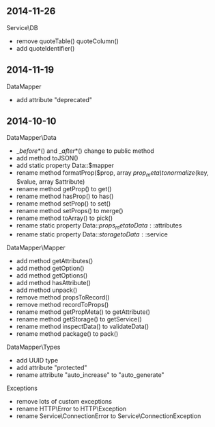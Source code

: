 ## 2014-11-26

Service\DB
- remove quoteTable() quoteColumn()
- add quoteIdentifier()

## 2014-11-19

DataMapper
- add attribute "deprecated"

## 2014-10-10

DataMapper\Data
- __before_\*() and __after_\*() change to public method
- add method toJSON()
- add static property Data::$mapper
- rename method formatProp($prop, array $prop_meta) to normalize($key, $value, array $attribute)
- rename method getProp() to get()
- rename method hasProp() to has()
- rename method setProp() to set()
- rename method setProps() to merge()
- rename method toArray() to pick()
- rename static property Data::$props_meta to Data::$attributes
- rename static property Data::$storage to Data::$service

DataMapper\Mapper
- add method getAttributes()
- add method getOption()
- add method getOptions()
- add method hasAttribute()
- add method unpack()
- remove method propsToRecord()
- remove method recordToProps()
- rename method getPropMeta() to getAttribute()
- rename method getStorage() to getService()
- rename method inspectData() to validateData()
- rename method package() to pack()

DataMapper\Types
- add UUID type
- add attribute "protected"
- rename attribute "auto_increase" to "auto_generate"

Exceptions
- remove lots of custom exceptions
- rename HTTP\Error to HTTP\Exception
- rename Service\ConnectionError to Service\ConnectionException
